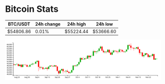 # Bitcoin Stats

BTC/USDT|24h change|24h high|24h low|
|---|---|---|---|
|$54806.86|0.01%|$55224.44|$53666.60|

<img src="./chart.svg">
